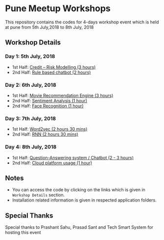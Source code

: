 # Pune Meetup Workshops

This repository contains the codes for 4-days workshop event which is held at pune from 5th July,2018 to 8th July, 2018


## Workshop Details


### Day 1: 5th July, 2018

* 1st Half: [Credit – Risk Modelling (3 hours)](https://github.com/jalajthanaki/Pune_meetup/tree/master/Day_1/Credit_Risk_Modelling)
* 2nd Half: [Rule based chatbot (2 hours)](https://github.com/jalajthanaki/Pune_meetup/tree/master/Day_1/Rule_based_chatbot)

### Day 2: 6th July, 2018

* 1st Half: [Movie Recommendation Engine (3 hours)](https://github.com/jalajthanaki/Pune_meetup/tree/master/Day_2/Movie_recommendation_engine)
* 2nd Half: [Sentiment Analysis (1 hour)](https://github.com/jalajthanaki/Pune_meetup/tree/master/Day_2/Sentiment_Analysis)
* 2nd Half: [Face Recognition (1 hour)](https://github.com/jalajthanaki/Pune_meetup/tree/master/Day_2/Face_recognition)

### Day 3: 7th July, 2018

* 1st Half: [Word2vec (2 hours 30 mins)]()
* 2nd Half: [RNN (2 hours 30 mins)]()


### Day 4: 8th July, 2018

* 1st Half: [Question-Answering system / Chatbot (2 - 3 hours)](https://github.com/jalajthanaki/Pune_meetup/tree/master/Day_4/Chatbot_based_on_bAbI_dataset_using_Keras)
* 2nd Half: [Cloud platform usage (1 hour)]()


## Notes

* You can access the code by clicking on the links which is given in `Workshop Details` section. 
* Installation related information is given in respected application folders. 


## Special Thanks 

 Special thanks to Prashant Sahu, Prasad Sant and Tech Smart System for hosting this event
